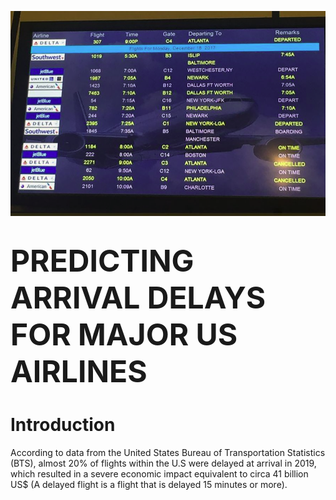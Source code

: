 ![Fig_05](img/fig_05.png)

# <font size="8"><b>PREDICTING ARRIVAL DELAYS FOR MAJOR US AIRLINES</b></font>

# Introduction
According to data from the United States Bureau of Transportation Statistics (BTS), almost 20% of flights within the U.S were delayed at arrival in 2019, which resulted in a severe economic impact equivalent to circa 41 billion US$ (A delayed flight is a flight that is delayed 15 minutes or more).




